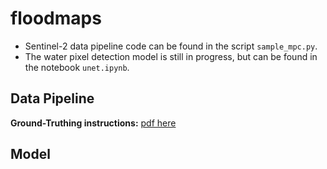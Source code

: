 # floodmaps
* Sentinel-2 data pipeline code can be found in the script `sample_mpc.py`.
* The water pixel detection model is still in progress, but can be found in the notebook `unet.ipynb`.

## Data Pipeline

**Ground-Truthing instructions:** [pdf here](https://1drv.ms/b/s!Aq3V83mBle0dvhMcZAiCh04A59--?e=IdSswS)

## Model
